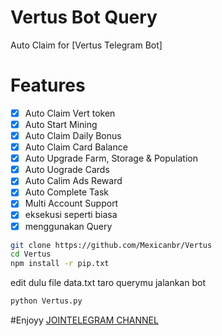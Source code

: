 # Vertus Bot Query

Auto Claim for [Vertus Telegram Bot]


# Features

- [x] Auto Claim Vert token
- [x] Auto Start Mining
- [x] Auto Claim Daily Bonus
- [x] Auto Claim Card Balance
- [x] Auto Upgrade Farm, Storage & Population
- [x] Auto Uograde Cards
- [x] Auto Calim Ads Reward
- [x] Auto Complete Task
- [x] Multi Account Support
- [x] eksekusi seperti biasa
- [x] menggunakan Query
```bash
git clone https://github.com/Mexicanbr/Vertus
cd Vertus
npm install -r pip.txt
```
edit dulu file data.txt taro querymu
jalankan bot
```bash
python Vertus.py
```
#Enjoyy
[ JOINTELEGRAM CHANNEL](https://t.me/MexicanbrScripts)
